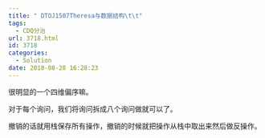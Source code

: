 ```yaml
---
title: " DTOJ1507Theresa与数据结构\t\t"
tags:
  - CDQ分治
url: 3718.html
id: 3718
categories:
  - Solution
date: 2018-08-28 16:28:23
---
```


很明显的一个四维偏序嘛。

对于每个询问，我们将询问拆成八个询问做就可以了。

撤销的话就用栈保存所有操作，撤销的时候就把操作从栈中取出来然后做反操作。